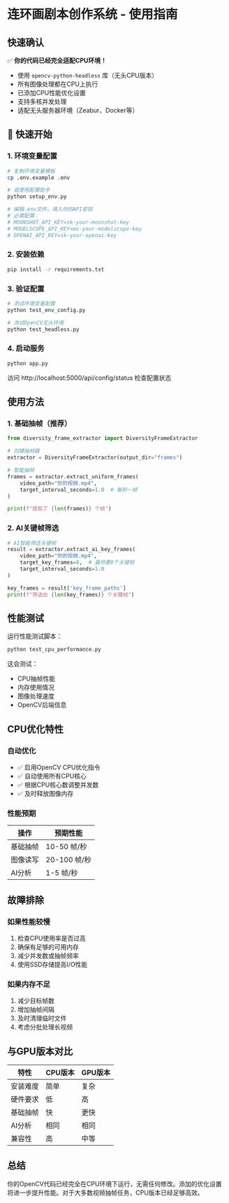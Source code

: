 # 连环画剧本创作系统 - 使用指南

## 快速确认

✅ **你的代码已经完全适配CPU环境！**

- 使用 `opencv-python-headless` 库（无头CPU版本）
- 所有图像处理都在CPU上执行
- 已添加CPU性能优化设置
- 支持多核并发处理
- 适配无头服务器环境（Zeabur、Docker等）

## 🚀 快速开始

### 1. 环境变量配置

```bash
# 复制环境变量模板
cp .env.example .env

# 或使用配置助手
python setup_env.py

# 编辑.env文件，填入你的API密钥
# 必需配置：
# MOONSHOT_API_KEY=sk-your-moonshot-key
# MODELSCOPE_API_KEY=ms-your-modelscope-key  
# OPENAI_API_KEY=sk-your-openai-key
```

### 2. 安装依赖

```bash
pip install -r requirements.txt
```

### 3. 验证配置

```bash
# 测试环境变量配置
python test_env_config.py

# 测试OpenCV无头环境
python test_headless.py
```

### 4. 启动服务

```bash
python app.py
```

访问 http://localhost:5000/api/config/status 检查配置状态

## 使用方法

### 1. 基础抽帧（推荐）
```python
from diversity_frame_extractor import DiversityFrameExtractor

# 创建抽帧器
extractor = DiversityFrameExtractor(output_dir="frames")

# 智能抽帧
frames = extractor.extract_uniform_frames(
    video_path="你的视频.mp4",
    target_interval_seconds=1.0  # 每秒一帧
)

print(f"提取了 {len(frames)} 个帧")
```

### 2. AI关键帧筛选
```python
# AI智能筛选关键帧
result = extractor.extract_ai_key_frames(
    video_path="你的视频.mp4",
    target_key_frames=8,  # 最终要8个关键帧
    target_interval_seconds=1.0
)

key_frames = result['key_frame_paths']
print(f"筛选出 {len(key_frames)} 个关键帧")
```

## 性能测试

运行性能测试脚本：
```bash
python test_cpu_performance.py
```

这会测试：
- CPU抽帧性能
- 内存使用情况
- 图像处理速度
- OpenCV后端信息

## CPU优化特性

### 自动优化
- ✅ 启用OpenCV CPU优化指令
- ✅ 自动使用所有CPU核心
- ✅ 根据CPU核心数调整并发数
- ✅ 及时释放图像内存

### 性能预期
| 操作 | 预期性能 |
|------|----------|
| 基础抽帧 | 10-50 帧/秒 |
| 图像读写 | 20-100 帧/秒 |
| AI分析 | 1-5 帧/秒 |

## 故障排除

### 如果性能较慢
1. 检查CPU使用率是否过高
2. 确保有足够的可用内存
3. 减少并发数或抽帧频率
4. 使用SSD存储提高I/O性能

### 如果内存不足
1. 减少目标帧数
2. 增加抽帧间隔
3. 及时清理临时文件
4. 考虑分批处理长视频

## 与GPU版本对比

| 特性 | CPU版本 | GPU版本 |
|------|---------|---------|
| 安装难度 | 简单 | 复杂 |
| 硬件要求 | 低 | 高 |
| 基础抽帧 | 快 | 更快 |
| AI分析 | 相同 | 相同 |
| 兼容性 | 高 | 中等 |

## 总结

你的OpenCV代码已经完全在CPU环境下运行，无需任何修改。添加的优化设置将进一步提升性能。对于大多数视频抽帧任务，CPU版本已经足够高效。